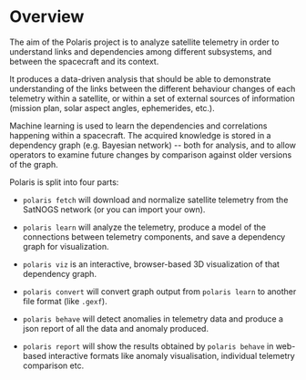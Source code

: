 # Overview

The aim of the Polaris project is to analyze satellite telemetry in
order to understand links and dependencies among different subsystems,
and between the spacecraft and its context.

It produces a data-driven analysis that should be able to demonstrate
understanding of the links between the different behaviour changes
of each telemetry within a satellite, or within a set of external
sources of information (mission plan, solar aspect angles,
ephemerides, etc.).

Machine learning is used to learn the dependencies and correlations
happening within a spacecraft.  The acquired knowledge is stored in a
dependency graph (e.g. Bayesian network) -- both for analysis, and to
allow operators to examine future changes by comparison against older
versions of the graph.

Polaris is split into four parts:

- `polaris fetch` will download and normalize satellite telemetry from
  the SatNOGS network (or you can import your own).

- `polaris learn` will analyze the telemetry, produce a model of the
  connections between telemetry components, and save a dependency
  graph for visualization.

- `polaris viz` is an interactive, browser-based 3D visualization of
  that dependency graph.

- `polaris convert` will convert graph output from `polaris learn` to another file format (like `.gexf`).

- `polaris behave` will detect anomalies in telemetry data and produce a json report of all the data and anomaly produced.

- `polaris report` will show the results obtained by `polaris behave` in web-based interactive formats like anomaly visualisation, individual telemetry comparison etc.